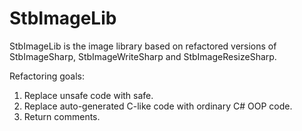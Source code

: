 # StbImageLib
StbImageLib is the image library based on refactored versions of StbImageSharp, StbImageWriteSharp and StbImageResizeSharp.

Refactoring goals:
1. Replace unsafe code with safe.
2. Replace auto-generated C-like code with ordinary C# OOP code.
3. Return comments.
